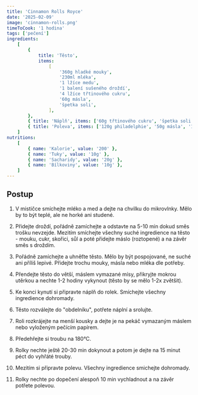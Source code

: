 ```yaml
---
title: 'Cinnamon Rolls Royce'
date: '2025-02-09'
image: 'cinnamon-rolls.png'
timeToCook: '1 hodina'
tags: ['pečení']
ingredients:
    [
        {
            title: 'Těsto',
            items:
                [
                    '360g hladké mouky',
                    '230ml mléka',
                    '1 lžíce medu',
                    '1 balení sušeného droždí',
                    '4 lžíce třtinového cukru',
                    '60g másla',
                    'špetka soli',
                ],
        },
        { title: 'Náplň', items: ['60g třtinového cukru', 'špetka soli', 'skořice', '50g másla'] },
        { title: 'Poleva', items: ['120g philadelphie', '50g másla', '1 hrnek moučkového cukru', 'vanilka'] },
    ]
nutritions:
    [
        { name: 'Kalorie', value: '200' },
        { name: 'Tuky', value: '10g' },
        { name: 'Sacharidy', value: '20g' },
        { name: 'Bílkoviny', value: '10g' },
    ]
---
```


## Postup

1. V mističce smíchejte mléko a med a dejte na chvilku do mikrovlnky. Mělo by to být teplé, ale ne horké ani studené.

2. Přidejte droždí, pořádně zamíchejte a odstavte na 5-10 min dokud směs trošku nevzejde. Mezitím smíchejte všechny suché ingredience na těsto - mouku, cukr, skořici, sůl a poté přidejte máslo (roztopené) a na závěr směs s droždím.

3. Pořádně zamíchejte a uhněťte těsto. Mělo by být pospojované, ne suché ani příliš lepivé. Přidejte trochu mouky, másla nebo mléka dle potřeby.

4. Přendejte těsto do větší, máslem vymazané mísy, přikryjte mokrou utěrkou a nechte 1-2 hodiny vykynout (těsto by se mělo 1-2x zvětšit).

5. Ke konci kynutí si připravte náplň do rolek. Smíchejte všechny ingredience dohromady.

6. Těsto rozválejte do "obdelníku", potřete náplní a srolujte.

7. Roli rozkrájejte na menší kousky a dejte je na pekáč vymazaným máslem nebo vyloženým pečícím papírem.

8. Předehřejte si troubu na 180°C.

9. Rolky nechte ještě 20-30 min dokynout a potom je dejte na 15 minut péct do vyhřáté trouby.

10. Mezitím si připravte polevu. Všechny ingredience smichejte dohromady.

11. Rolky nechte po dopečení alespoň 10 min vychladnout a na závěr potřete polevou.
